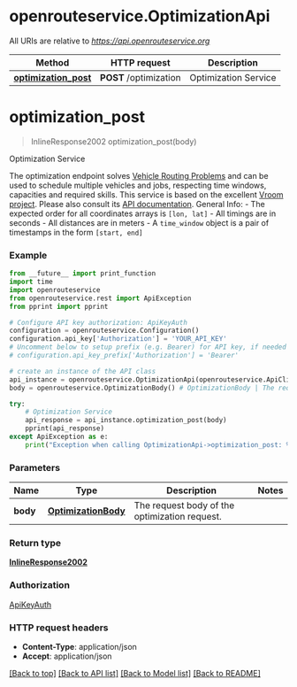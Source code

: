 # openrouteservice.OptimizationApi

All URIs are relative to *https://api.openrouteservice.org*

Method | HTTP request | Description
------------- | ------------- | -------------
[**optimization_post**](OptimizationApi.md#optimization_post) | **POST** /optimization | Optimization Service

# **optimization_post**
> InlineResponse2002 optimization_post(body)

Optimization Service

The optimization endpoint solves [Vehicle Routing Problems](https://en.wikipedia.org/wiki/Vehicle_routing_problem) and can be used to schedule multiple vehicles and jobs, respecting time windows, capacities and required skills.  This service is based on the excellent [Vroom project](https://github.com/VROOM-Project/vroom). Please also consult its [API documentation](https://github.com/VROOM-Project/vroom/blob/master/docs/API.md).  General Info: - The expected order for all coordinates arrays is `[lon, lat]` - All timings are in seconds - All distances are in meters - A `time_window` object is a pair of timestamps in the form `[start, end]` 

### Example
```python
from __future__ import print_function
import time
import openrouteservice
from openrouteservice.rest import ApiException
from pprint import pprint

# Configure API key authorization: ApiKeyAuth
configuration = openrouteservice.Configuration()
configuration.api_key['Authorization'] = 'YOUR_API_KEY'
# Uncomment below to setup prefix (e.g. Bearer) for API key, if needed
# configuration.api_key_prefix['Authorization'] = 'Bearer'

# create an instance of the API class
api_instance = openrouteservice.OptimizationApi(openrouteservice.ApiClient(configuration))
body = openrouteservice.OptimizationBody() # OptimizationBody | The request body of the optimization request.

try:
    # Optimization Service
    api_response = api_instance.optimization_post(body)
    pprint(api_response)
except ApiException as e:
    print("Exception when calling OptimizationApi->optimization_post: %s\n" % e)
```

### Parameters

Name | Type | Description  | Notes
------------- | ------------- | ------------- | -------------
 **body** | [**OptimizationBody**](OptimizationBody.md)| The request body of the optimization request. | 

### Return type

[**InlineResponse2002**](InlineResponse2002.md)

### Authorization

[ApiKeyAuth](../README.md#ApiKeyAuth)

### HTTP request headers

 - **Content-Type**: application/json
 - **Accept**: application/json

[[Back to top]](#) [[Back to API list]](../README.md#documentation_for_api_endpoints) [[Back to Model list]](../README.md#documentation_for_models) [[Back to README]](../README.md)

